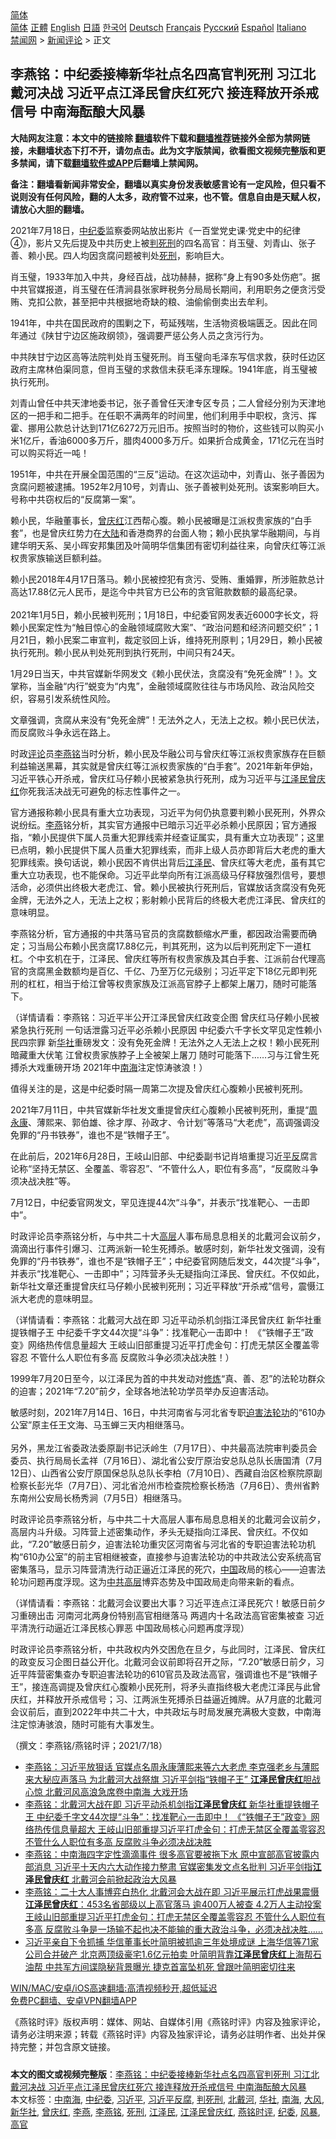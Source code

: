  <!-- 面包屑导航 --> <div class="breadcrumb"><!-- GTranslate: https://gtranslate.io/ -->  <div class="switcher notranslate">  <div class="selected">  <a href="#" onclick="return false;"> 简体</a>  </div>  <div class="option">  <a href="https://www.bannedbook.org" onclick="doGTranslate('zh-CN|zh-CN');jQuery('div.switcher div.selected a').html(jQuery(this).html());return false;" title="简体中文" class="nturl selected"> 简体</a>  <a href="https://www.bannedbook.org/zh-tw/" onclick="doGTranslate('zh-CN|zh-TW');jQuery('div.switcher div.selected a').html(jQuery(this).html());return false;" title="繁體中文" class="nturl"> 正體</a>  <a href="https://www.bannedbook.org/en/" onclick="doGTranslate('zh-CN|en');jQuery('div.switcher div.selected a').html(jQuery(this).html());return false;" title="English" class="nturl"> English</a>  <a href="https://www.bannedbook.org/ja/" onclick="doGTranslate('zh-CN|ja');jQuery('div.switcher div.selected a').html(jQuery(this).html());return false;" title="日本語" class="nturl"> 日語</a>  <a href="https://www.bannedbook.org/ko/" onclick="doGTranslate('zh-CN|ko');jQuery('div.switcher div.selected a').html(jQuery(this).html());return false;" title="한국어" class="nturl"> 한국어</a>  <a href="https://www.bannedbook.org/de/" onclick="doGTranslate('zh-CN|de');jQuery('div.switcher div.selected a').html(jQuery(this).html());return false;" title="Deutsch" class="nturl"> Deutsch</a>  <a href="https://www.bannedbook.org/fr/" onclick="doGTranslate('zh-CN|fr');jQuery('div.switcher div.selected a').html(jQuery(this).html());return false;" title="Français" class="nturl"> Français</a>  <a href="https://www.bannedbook.org/ru/" onclick="doGTranslate('zh-CN|ru');jQuery('div.switcher div.selected a').html(jQuery(this).html());return false;" title="Русский" class="nturl"> Русский</a>  <a href="https://www.bannedbook.org/es/" onclick="doGTranslate('zh-CN|es');jQuery('div.switcher div.selected a').html(jQuery(this).html());return false;" title="Español" class="nturl"> Español</a>  <a href="https://www.bannedbook.org/it/" onclick="doGTranslate('zh-CN|it');jQuery('div.switcher div.selected a').html(jQuery(this).html());return false;" title="Italiano" class="nturl"> Italiano</a>  </div>  </div>      <div class='breadcrumb-sub'><!-- Breadcrumb NavXT 6.3.0 --> <a href="https://www.bannedbook.org/" class="home">禁闻网</a> &gt; <a href="https://www.bannedbook.org/bnews/comments/" class="category">新闻评论</a> &gt; 正文</div></div><h2>李燕铭：中纪委接棒新华社点名四高官判死刑 习江北戴河决战 习近平点江泽民曾庆红死穴 接连释放开杀戒信号 中南海酝酿大风暴</h2> <p class="notice"><b>大陆网友注意：本文中的链接除 <a href="https://github.com/bannedbook/fanqiang" >翻墙</a>软件下载和<a href="https://github.com/killgcd/justmysocks/blob/master/README.md">翻墙推荐</a>链接外全部为禁网链接，未翻墙状态下打不开，请勿点击。此为文字版禁闻，欲看图文视频完整版和更多禁闻，请下载<a href="https://github.com/bannedbook/fanqiang">翻墙软件或APP</a>后翻墙上禁闻网。</p><p>备注：翻墙看新闻非常安全，翻墙以真实身份发表敏感言论有一定风险，但只看不说则没有任何风险，翻的人太多，政府管不过来，也不管。信息自由是天赋人权，请放心大胆的翻墙。</b></p>  <div class="entry"> <p></p> <p>2021年7月18日&#65292;<a href="https://www.bannedbook.org/bnews/tag/%e4%b8%ad%e7%ba%aa%e5%a7%94/" class="st_tag internal_tag" rel="tag" title="标签 中纪委 下的日志">中纪委</a>监察委网站放出影片&#12298;一百堂党史课&#183;党史中的纪律&#9315;&#12299;&#65292;影片又先后提及中共历史上被<a href="https://www.bannedbook.org/bnews/tag/%E5%88%A4%E6%AD%BB%E5%88%91/" class="st_tag internal_tag" rel="tag" title="标签 判死刑 下的日志">判死刑</a>的四名高官&#65306;肖玉璧&#12289;刘青山&#12289;张子善&#12289;赖小民&#12290;四人均因贪腐问题被判处<a href="https://www.bannedbook.org/bnews/tag/%E6%AD%BB%E5%88%91/" class="st_tag internal_tag" rel="tag" title="标签 死刑 下的日志">死刑</a>&#65292;影响巨大&#12290;</p> <p>   肖玉璧&#65292;1933年加入中共&#65292;身经百战&#65292;战功赫赫&#65292;据称&#8220;身上有90多处伤疤&#8221;&#12290;据中共官媒报道&#65292;肖玉璧在任清涧县张家畔税务分局局长期间&#65292;利用职务之便贪污受贿&#12289;克扣公款&#65292;甚至把中共根据地奇缺的粮&#12289;油偷偷倒卖出去牟利&#12290;</p> <p>1941年&#65292;中共在国民政府的围剿之下&#65292;苟延残喘&#65292;生活物资极端匮乏&#12290;因此在同年通过&#12298;陕甘宁边区施政纲领&#12299;&#65292;强调要严惩公务人员之贪污行为&#12290;</p> <p>中共陕甘宁边区高等法院判处肖玉璧死刑&#12290;肖玉璧向毛泽东写信求救&#65292;获时任边区政府主席林伯渠同意&#65292;但肖玉璧的求救信未获毛泽东理睬&#12290;1941年底&#65292;肖玉璧被执行死刑&#12290;</p> <p>刘青山曾任中共天津地委书记&#65292;张子善曾任天津专区专员&#65307;二人曾经分别为天津地区的一把手和二把手&#12290;在任职不满两年的时间里&#65292;他们利用手中职权&#65292;贪污&#12289;挥霍&#12289;挪用公款总计达到171亿6272万元旧币&#12290;按照当时的物价&#65292;这些钱可以购买小米1亿斤&#65292;香油6000多万斤&#65292;腊肉4000多万斤&#12290;如果折合成黄金&#65292;171亿元在当时可以购买将近一吨&#65281;</p> <p>1951年&#65292;中共在开展全国范围的&#8220;三反&#8221;运动&#12290;在这次运动中&#65292;刘青山&#12289;张子善因为贪腐问题被逮捕&#12290;1952年2月10号&#65292;刘青山&#12289;张子善被判处死刑&#12290;该案影响巨大&#12290;号称中共窃权后的&#8220;反腐第一案&#8221;&#12290;</p>  <p>   赖小民&#65292;华融董事长&#65292;<a href="https://www.bannedbook.org/bnews/tag/%e6%9b%be%e5%ba%86%e7%ba%a2/" class="st_tag internal_tag" rel="tag" title="标签 曾庆红 下的日志">曾庆红</a>江西帮心腹&#12290;赖小民被曝是江派权贵家族的&#8220;白手套&#8221;&#65292;也是曾庆红势力在<span class='wp_keywordlink_affiliate'><a href="https://www.bannedbook.org/" title="大陆" target="_blank">大陆</a></span>和香港商界的台面人物&#65307;赖小民执掌华融期间&#65292;与肖建华明天系&#12289;吴小晖安邦集团及叶简明华信集团有密切利益往来&#65292;向曾庆红等江派权贵家族输送巨额利益&#12290;</p> <p>赖小民2018年4月17日落马&#12290;赖小民被控犯有贪污&#12289;受贿&#12289;重婚罪&#65292;所涉赃款总计高达17.88亿元人民币&#65292;是迄今中共官方已公布的贪官赃款数额的最高纪录&#12290; <br />&nbsp;<br />2021年1月5日&#65292;赖小民被判死刑&#65307;1月18日&#65292;中纪委官网发表近6000字长文&#65292;将赖小民案定性为&#8220;触目惊心的金融领域腐败大案&#8221;&#12289;&#8220;政治问题和经济问题交织&#8221;&#65307;1月21日&#65292;赖小民案二审宣判&#65292;裁定驳回上诉&#65292;维持死刑原判&#65307;1月29日&#65292;赖小民被执行死刑&#12290;赖小民从判处死刑到执行死刑&#65292;中间只有24天&#12290;</p> <p>1月29日当天&#65292;中共官媒新华网发文&#12298;赖小民伏法&#65292;贪腐没有&#8220;免死金牌&#8221;&#65281;&#12299;&#12290;文掌称&#65292;当金融&#8220;内行&#8221;蜕变为&#8220;内鬼&#8221;&#65292;金融领域腐败往往与市场风险&#12289;政治风险交织&#65292;容易引发系统性风险&#12290;</p> <p>文章强调&#65292;贪腐从来没有&#8220;免死金牌&#8221;&#65281;无法外之人&#65292;无法上之权&#12290;赖小民已伏法&#65292;而反腐败斗争永远在路上&#12290; </p> <p>   时政<span class='wp_keywordlink_affiliate'><a href="https://www.bannedbook.org/bnews/comments/" title="新闻评论" target="_blank">评论</a></span>员<a href="https://www.bannedbook.org/bnews/tag/%e6%9d%8e%e7%87%95%e9%93%ad/" class="st_tag internal_tag" rel="tag" title="标签 李燕铭 下的日志">李燕铭</a>当时分析&#65292;赖小民及华融公司与曾庆红等江派权贵家族存在巨额利益输送黑幕&#65292;其实就是曾庆红等江派权贵家族的&#8220;白手套&#8221;&#12290;2021年新年伊始&#65292;习近平铁心开杀戒&#65292;曾庆红马仔赖小民被紧急执行死刑&#65292;成为习近平与<a href="https://www.bannedbook.org/bnews/tag/%E6%B1%9F%E6%B3%BD%E6%B0%91%E6%9B%BE%E5%BA%86%E7%BA%A2/" class="st_tag internal_tag" rel="tag" title="标签 江泽民曾庆红 下的日志">江泽民曾庆红</a>你死我活决战无可避免的标志性事件之一&#12290;</p> <p>官方通报称赖小民具有重大立功表现&#65292;习近平为何仍执意要判赖小民死刑&#65292;外界众说纷纭&#12290;<a href="https://www.bannedbook.org/bnews/tag/%e6%9d%8e%e7%87%95/" class="st_tag internal_tag" rel="tag" title="标签 李燕 下的日志">李燕</a>铭分析&#65292;其实官方通报中已暗示习近平必杀赖小民原因&#65307;官方通报指&#65292;&#8220;赖小民提供下属人员重大犯罪线索并经查证属实&#65292;具有重大立功表现&#8221;&#65307;这里已点明&#65292;赖小民提供下属人员重大犯罪线索&#65292;而非上级人员亦即背后大老虎的重大犯罪线索&#12290;换句话说&#65292;赖小民因不肯供出背后<a href="https://www.bannedbook.org/bnews/tag/%e6%b1%9f%e6%b3%bd%e6%b0%91/" class="st_tag internal_tag" rel="tag" title="标签 江泽民 下的日志">江泽民</a>&#12289;曾庆红等大老虎&#65292;虽有其它重大立功表现&#65292;也不能保命&#12290;习近平此举向所有江派高级马仔释放强烈信号&#65292;要想活命&#65292;必须供出终极大老虎江&#12289;曾&#12290;赖小民被执行死刑后&#65292;官媒放话贪腐没有免死金牌&#65292;无法外之人&#65292;无法上之权&#65307;影射赖小民背后的终极大老虎江泽民&#12289;曾庆红的意味明显&#12290;</p> <p>李燕铭分析&#65292;官方通报的中共落马官员的贪腐数额缩水严重&#65292;都因政治需要而确定&#65307;习当局公布赖小民贪腐17.88亿元&#65292;判其死刑&#65292;这为以后判死刑定下一道杠杠&#12290;个中玄机在于&#65292;江泽民&#12289;曾庆红等所有权贵家族及其白手套&#12289;江派前台代理高官的贪腐黑金数额均是百亿&#12289;千亿&#12289;乃至万亿元级别&#65307;习近平定下18亿元即判死刑的杠杠&#65292;相当于给江曾等权贵家族及江派高官脖子上都架上屠刀&#65292;随时可能落下&#12290;</p>  <p>&#65288;详情请看&#65306;李燕铭&#65306;习近平半公开江泽民曾庆红政变企图 曾庆红马仔赖小民被紧急执行死刑 一句话泄露习近平必杀赖小民原因 中纪委六千字长文罕见定性赖小民四宗罪 新<a href="https://www.bannedbook.org/bnews/tag/%E5%8D%8E%E7%A4%BE/" class="st_tag internal_tag" rel="tag" title="标签 华社 下的日志">华社</a>重磅发文&#65306;没有免死金牌&#65281;无法外之人无法上之权&#65281;赖小民死刑暗藏重大伏笔 江曾权贵家族脖子上全被架上屠刀 随时可能落下&#8230;&#8230;习与江曾生死搏杀大戏重磅开场 2021年中<a href="https://www.bannedbook.org/bnews/tag/%e5%8d%97%e6%b5%b7/" class="st_tag internal_tag" rel="tag" title="标签 南海 下的日志">南海</a>注定惊涛骇浪&#65281;&#65289;</p> <p>   值得关注的是&#65292;这是中纪委时隔一周第二次提及曾庆红心腹赖小民被判死刑&#12290;</p> <p>2021年7月11日&#65292;中共官媒新华社发文重提曾庆红心腹赖小民被判死刑&#65292;重提&#8220;<span class='wp_keywordlink'><a href="https://www.bannedbook.org/forum2/topic2891.html" title="《周永康其人》《周永康传》" target="_blank">周永康</a></span>&#12289;薄熙来&#12289;郭伯雄&#12289;徐才厚&#12289;孙政才&#12289;令计划&#8221;等落马&#8220;大老虎&#8221;&#65292;高调强调没免罪的&#8220;丹书铁券&#8221;&#65292;谁也不是&#8220;铁帽子王&#8221;&#12290;</p> <p>在此前后&#65292;2021年6月28日&#65292;王岐山旧部&#12289;中纪委副书记肖培重提习近<span class='wp_keywordlink'><a href="https://www.bannedbook.org/forum11/topic332.html" title="禁片：平反的把戏" target="_blank">平反</a></span>腐言论称&#8220;坚持无禁区&#12289;全覆盖&#12289;零容忍&#8221;&#12289;&#8220;不管什么人&#65292;职位有多高&#8221;&#65292;&#8220;反腐败斗争须决战决胜&#8221;等&#12290;</p> <p>7月12日&#65292;中纪委官网发文&#65292;罕见连提44次&#8220;斗争&#8221;&#65292;并表示&#8220;找准靶心&#12289;一击即中&#8221;&#12290;</p> <p>时政评论员李燕铭分析&#65292;与中共二十大<span class='wp_keywordlink_affiliate'><a href="https://www.bannedbook.org/bnews/ccpdope/" title="中共高层内幕" target="_blank">高层</a></span>人事布局息息相关的北戴河会议前夕&#65292;滴滴出行事件引爆习&#12289;江两派新一轮生死搏杀&#12290;敏感时刻&#65292;新华社发文强调&#65292;没有免罪的&#8220;丹书铁券&#8221;&#65292;谁也不是&#8220;铁帽子王&#8221;&#65307;中纪委官网随后发文&#65292;44次提&#8220;斗争&#8221;&#65292;并表示&#8220;找准靶心&#12289;一击即中&#8221;&#65307;习阵营矛头无疑指向江泽民&#12289;曾庆红&#12290;不仅如此&#65292;新华社文章还重提曾庆红马仔赖小民被判死刑&#65307;习近平释放&#8220;开杀戒&#8221;信号&#65292;震慑江派大老虎的意味明显&#12290;</p> <p>&#65288;详情请看&#65306;李燕铭&#65306;北戴河大战在即 习近平动杀机剑指江泽民曾庆红 新华社重提铁帽子王 中纪委千字文44次提&#8220;斗争&#8221;&#65306;找准靶心一击即中&#65281; &#12298;&#8220;铁帽子王&#8221;政变&#12299;网络热传信息量超大 王岐山旧部重提习近平打虎金句&#65306;打虎无禁区全覆盖零容忍 不管什么人职位有多高 反腐败斗争必须决战决胜&#65281;&#65289;</p>  <p>   1999年7月20日至今&#65292;以江泽民为首的中共发动对<span class='wp_keywordlink'><a href="https://www.qi-gong.me/" title="气功修炼网" target="_blank">修炼</a></span>&#8220;真&#12289;善&#12289;忍&#8221;的法轮功群众的迫害&#65307;2021年&#8220;7.20&#8221;前夕&#65292;全球各地法轮功学员举办反迫害活动&#12290;</p> <p>敏感时刻&#65292;2021年7月14日&#12289;16日&#65292;中共河南省与河北省专职<span class='wp_keywordlink'><a href="https://www.bannedbook.org/forum11/topic278.html" title="评江泽民与中共相互利用迫害法轮功" target="_blank">迫害法轮功</a></span>的&#8220;610办公室&#8221;原主任王文海&#12289;马玉蝉三天内相继落马&#12290;<br />&nbsp;<br />另外&#65292;黑龙江省委政法委原副书记沃岭生&#65288;7月17日&#65289;&#12289;中共最高法院审判委员会委员&#12289;执行局局长孟祥&#65288;7月16日&#65289;&#12289;湖北省公安厅原治安总队总队长唐国清&#65288;7月12日&#65289;&#12289;山西省公安厅原国保总队总队长李柏&#65288;7月10日&#65289;&#12289;西藏自治区检察院原副检察长彭光华&#65288;7月7日&#65289;&#12289;河北省沧州市检查院检察长杨浩&#65288;7月6日&#65289;&#12289;贵州省黔东南州公安局长杨秀涧&#65288;7月5日&#65289;相继落马&#12290; </p> <p>时政评论员李燕铭分析&#65292;与中共二十大高层人事布局息息相关的北戴河会议前夕&#65292;高层内斗升级&#12290;习阵营上述密集动作&#65292;矛头无疑指向江泽民&#12289;曾庆红&#12290;不仅如此&#65292;&#8220;7.20&#8221;敏感日前夕&#65292;迫害法轮功重灾区河南省与河北省的专职迫害法轮功机构&#8220;610办公室&#8221;的前主官相继被查&#65292;直接参与迫害法轮功的中共政法公安系统高官密集落马&#65292;显示习阵营清洗行动正逼近江泽民的死穴&#65292;<span class='wp_keywordlink_affiliate'><a href="https://www.bannedbook.org/" title="中国" target="_blank">中国</a></span>政局的核心&#8212;&#8212;迫害法轮功问题再度浮现&#12290;这为<span class='wp_keywordlink_affiliate'><a href="https://www.bannedbook.org/bnews/ccpdope/" title="中共高层" target="_blank">中共高层</a></span>博弈态势及中国政局走向带来新的看点&#12290; </p> <p>&#65288;详情请看&#65306;李燕铭&#65306;北戴河会议要出大事&#65311;习近平连点江泽民死穴&#65281;敏感日前夕 习重磅出击 河南河北两身份特别高官相继落马 两週内十名政法高官密集被查 习近平清洗行动逼近江泽民核心罪恶 中国政局核心问题再度浮现&#65289;</p> <p>   时政评论员李燕铭分析&#65292;中共政权内外交困危在旦夕&#65292;与此同时&#65292;江泽民&#12289;曾庆红的政变反习企图日益公开化&#12290;北戴河会议前即将召开之际&#65292;&#8220;7.20&#8221;敏感日前夕&#65292;习近平阵营密集查办专职迫害法轮功的610官员及政法高官&#65292;强调谁也不是&#8220;铁帽子王&#8221;&#65292;接连高调提及曾庆红心腹赖小民死刑&#65292;将矛头直指终极大老虎江泽民与此曾庆红&#65292;并释放开杀戒信号&#65307;习&#12289;江两派生死搏杀日益逼近摊牌&#12290;从7月底的北戴河会议前后&#65292;直到2022年中共二十大&#65292;中共政坛与时局发展充满极大变数&#65292;中南海注定惊涛骇浪&#65292;随时可能有大事发生&#12290;</p> <p>&#65288;撰文&#65306;李燕铭/燕铭时评&#65307;2021/7/18&#65289;</p> <ul class='op-related-articles' title='相关阅读'> <li><a href='https://www.bannedbook.org/bnews/comments/20210714/1586851.html' target='_blank'>李燕铭：习近平放狠话 官媒点名周永康薄熙来等六大老虎 李克强老乡与薄熙来大秘应声落马 为北戴河大战祭旗 习近平剑指“铁帽子王” <b>江泽民曾庆红</b>胆战心惊 北戴河风高浪急席卷中南海 大戏开场</a></li> <li><a href='https://www.bannedbook.org/bnews/comments/20210713/1586178.html' target='_blank'>李燕铭：北戴河大战在即 习近平动杀机剑指<b>江泽民曾庆红</b> 新华社重提铁帽子王 中纪委千字文44次提“斗争”：找准靶心一击即中！ 《“铁帽子王”政变》网络热传信息量超大 王岐山旧部重提习近平打虎金句：打虎无禁区全覆盖零容忍 不管什么人职位有多高 反腐败斗争必须决战决胜</a></li> <li><a href='https://www.bannedbook.org/bnews/comments/20210711/1584963.html' target='_blank'>李燕铭：中南海四字定性滴滴事件 很多高官要被拖下水 原中宣部高官披露内部消息 习近平十天内六大动作接力整肃 官媒密集发文点名批判 习近平剑指<b>江泽民曾庆红</b> 北戴河会前掀起政治大风暴</a></li> <li><a href='https://www.bannedbook.org/bnews/comments/20210628/1575984.html' target='_blank'>李燕铭：二十大人事博弈白热化 北戴河会大战在即 习近平展示打虎战果震慑<b>江泽民曾庆红</b>：453名省部级以上高官落马 逾400万人被查 4.2万人主动投案 王岐山旧部重提习近平打虎金句：打虎无禁区全覆盖零容忍 不管什么人职位有多高 反腐败斗争是一场输不起也决不能输的重大政治斗争，必须决战决胜……</a></li> <li><a href='https://www.bannedbook.org/bnews/comments/20210615/1567113.html' target='_blank'>习近平亲自下令抓捕 华信董事长叶简明被抓逾三年处境成谜 上海华信等71家公司合并破产 北京两顶级豪宅1.6亿元拍卖 叶简明背靠<b>江泽民曾庆红</b>上海帮石油帮 中共军方间谍隐秘背景曝光 捷克首富坠机死 曾跟叶简明密切往来</a></li> </ul> <p class="texttj"> <a href="https://github.com/bannedbook/fanqiang/wiki/V2ray%E6%9C%BA%E5%9C%BA" target="_blank">WIN/MAC/安卓/iOS高速翻墙:高清视频秒开,超低延迟</a><br/> <a href="https://github.com/bannedbook/fanqiang/wiki/%E7%A6%81%E9%97%BB%E7%BD%91%E5%AE%89%E5%8D%93%E7%BF%BB%E5%A2%99%E6%96%B0%E9%97%BBAPP" target="_blank">免费PC翻墙、安卓VPN翻墙APP</a></p> <p>&#12298;燕铭时评&#12299;版权声明&#65306;媒体&#12289;网站&#12289;自媒体引用&#12298;燕铭时评&#12299;内容及独家评论&#65292;请务必注明来源&#65307;转载&#12298;燕铭时评&#12299;内容及独家评论&#65292;请务必註明作者&#12289;出处并保持完整&#65307;并包含原文链接&#12290;  </p><a name='sharetosocial'></a>  <div style="margin-bottom:5px;padding-bottom:5px;clear:both"> <div id="archive-pix-1" class="banner-ads"> <!-- AuctionX Display platform tag START --> <div id="26318x728x90x621x_ADSLOT2" clicktrack="%%CLICK_URL_ESC%%"></div> <!-- AuctionX Display platform tag END --> </div> <div id="archive-pix-2" class="banner-ads"> <!-- AuctionX Display platform tag START --> <div id="26315x300x250x621x_ADSLOT2" clicktrack="%%CLICK_URL_ESC%%"></div> <!-- AuctionX Display platform tag END --> </div> </div>    <div id="archive-pix-1" class="banner-ads"> <!-- AuctionX Display platform tag START --> <div id="26318x728x90x621x_ADSLOT3" clicktrack="%%CLICK_URL_ESC%%"></div> <!-- AuctionX Display platform tag END --> </div> <div><b>本文的图文或视频完整版</b>：<a href='https://www.bannedbook.org/bnews/comments/20210718/1589486.html'>李燕铭：中纪委接棒新华社点名四高官判死刑 习江北戴河决战 习近平点江泽民曾庆红死穴 接连释放开杀戒信号 中南海酝酿大风暴</a></div>  </div><!--END ENTRY--> <div class="postfooter"> <div>本文标签：<a href="https://www.bannedbook.org/bnews/tag/%e4%b8%ad%e5%8d%97%e6%b5%b7/" rel="tag">中南海</a>, <a href="https://www.bannedbook.org/bnews/tag/%e4%b8%ad%e7%ba%aa%e5%a7%94/" rel="tag">中纪委</a>, <a href="https://www.bannedbook.org/bnews/tag/%e4%b9%a0%e8%bf%91%e5%b9%b3/" rel="tag">习近平</a>, <a href="https://www.bannedbook.org/bnews/tag/%e4%b9%a0%e8%bf%91%e5%b9%b3%e5%8f%8d%e8%85%90/" rel="tag">习近平反腐</a>, <a href="https://www.bannedbook.org/bnews/tag/%E5%88%A4%E6%AD%BB%E5%88%91/" rel="tag">判死刑</a>, <a href="https://www.bannedbook.org/bnews/tag/%E5%8C%97%E6%88%B4%E6%B2%B3/" rel="tag">北戴河</a>, <a href="https://www.bannedbook.org/bnews/tag/%E5%8D%8E%E7%A4%BE/" rel="tag">华社</a>, <a href="https://www.bannedbook.org/bnews/tag/%e5%8d%97%e6%b5%b7/" rel="tag">南海</a>, <a href="https://www.bannedbook.org/bnews/tag/%E5%A4%A7%E9%A3%8E/" rel="tag">大风</a>, <a href="https://www.bannedbook.org/bnews/tag/%e6%96%b0%e5%8d%8e%e7%a4%be/" rel="tag">新华社</a>, <a href="https://www.bannedbook.org/bnews/tag/%e6%9b%be%e5%ba%86%e7%ba%a2/" rel="tag">曾庆红</a>, <a href="https://www.bannedbook.org/bnews/tag/%e6%9d%8e%e7%87%95/" rel="tag">李燕</a>, <a href="https://www.bannedbook.org/bnews/tag/%e6%9d%8e%e7%87%95%e9%93%ad/" rel="tag">李燕铭</a>, <a href="https://www.bannedbook.org/bnews/tag/%E6%AD%BB%E5%88%91/" rel="tag">死刑</a>, <a href="https://www.bannedbook.org/bnews/tag/%e6%b1%9f%e6%b3%bd%e6%b0%91/" rel="tag">江泽民</a>, <a href="https://www.bannedbook.org/bnews/tag/%E6%B1%9F%E6%B3%BD%E6%B0%91%E6%9B%BE%E5%BA%86%E7%BA%A2/" rel="tag">江泽民曾庆红</a>, <a href="https://www.bannedbook.org/bnews/tag/%e7%87%95%e9%93%ad%e6%97%b6%e8%af%84/" rel="tag">燕铭时评</a>, <a href="https://www.bannedbook.org/bnews/tag/%e7%ba%aa%e5%a7%94/" rel="tag">纪委</a>, <a href="https://www.bannedbook.org/bnews/tag/%E9%A3%8E%E6%9A%B4/" rel="tag">风暴</a>, <a href="https://www.bannedbook.org/bnews/tag/%E9%AB%98%E5%AE%98/" rel="tag">高官</a></div>  </div><!--END POSTFOOTER--> 